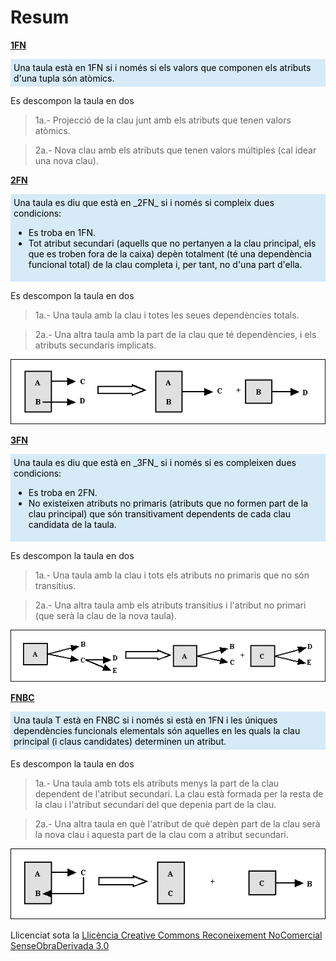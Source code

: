 # Resum


**<u>1FN</u>**  
<div style="background-color: #d6eaf8; color: black; padding: 5px;">  
Una taula està en 1FN si i només si els valors que componen els atributs
d'una tupla són atòmics.
</div><p></p>


Es descompon la taula en dos

> 1a.- Projecció de la clau junt amb els atributs que tenen valors atòmics.

> 2a.- Nova clau amb els atributs que tenen valors múltiples (cal idear una nova
clau).


**<u>2FN</u>**  
  
<div style="background-color: #d6eaf8; color: black; padding: 5px;"> 
Una taula es diu que està en _2FN_ si i només si compleix dues condicions:
<ul>
    <li>Es troba en 1FN.</li>
    <li>Tot atribut secundari (aquells que no pertanyen a la clau principal, els que es troben fora de la caixa) depèn totalment (té una dependència funcional total) de la clau completa i, per tant, no d'una part d'ella.</li>
</ul>    
</div><p></p>


Es descompon la taula en dos

> 1a.- Una taula amb la clau i totes les seues dependències totals.

> 2a.- Una altra taula amb la part de la clau que té dependències, i els
> atributs secundaris implicats.

![](T4_R_1.png)





**<u>3FN</u>**  
  
<div style="background-color: #d6eaf8; color: black; padding: 5px;"> 
Una taula es diu que està en _3FN_ si i només si es compleixen dues
condicions:
<ul>
  <li>Es troba en 2FN.</li>
  <li>No existeixen atributs no primaris (atributs que no formen part de la clau principal) que són transitivament dependents de cada clau candidata de la taula.</li>
</ul>
</div><p></p>  



Es descompon la taula en dos

> 1a.- Una taula amb la clau i tots els atributs no primaris que no són
> transitius.

> 2a.- Una altra taula amb els atributs transitius i l'atribut no primari (que
> serà la clau de la nova taula).



![](T4_R_2.png)


**<u>FNBC</u>**  
  
<div style="background-color: #d6eaf8; color: black; padding: 5px;"> 
Una taula T està en FNBC si i només si està en 1FN i les úniques
dependències funcionals elementals són aquelles en les quals la clau principal
(i claus candidates) determinen un atribut.
</div><p></p>


Es descompon la taula en dos

> 1a.- Una taula amb tots els atributs menys la part de la clau dependent de
> l'atribut secundari. La clau està formada per la resta de la clau i
> l'atribut secundari del que depenia part de la clau.

> 2a.- Una altra taula en què l'atribut de què depèn part de la clau serà la
> nova clau i aquesta part de la clau com a atribut secundari.

![](T4_R_3.png)



Llicenciat sota la  [Llicència Creative Commons Reconeixement NoComercial
SenseObraDerivada 3.0](http://creativecommons.org/licenses/by-nc-nd/3.0/)

